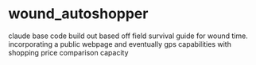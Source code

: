 # wound_autoshopper
claude base code build out based off field survival guide for wound time. incorporating a public webpage and eventually gps capabilities with shopping price comparison capacity
